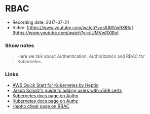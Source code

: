# RBAC

- Recording date: 2017-07-21
- Video: [https://www.youtube.com/watch?v=slUMVwRXlRo](https://www.youtube.com/watch?v=slUMVwRXlRo)

### Show notes

> Here we talk about Authentication, Authorization and RBAC for Kubernetes.

### Links

 - [AWS Quick Start for Kubernetes by Heptio](https://aws.amazon.com/quickstart/architecture/heptio-kubernetes/)
 - [Jakub Scholz's guide to adding users with x509 certs](https://www.linkedin.com/pulse/adding-users-quick-start-kubernetes-aws-jakub-scholz)
 - [Kubernetes docs page on Authn](https://kubernetes.io/docs/admin/authentication/)
 - [Kubernetes docs page on Authz](https://kubernetes.io/docs/admin/authorization/)
 - [Heptio cheat page on RBAC](http://docs.heptio.com/content/tutorials/rbac.html)